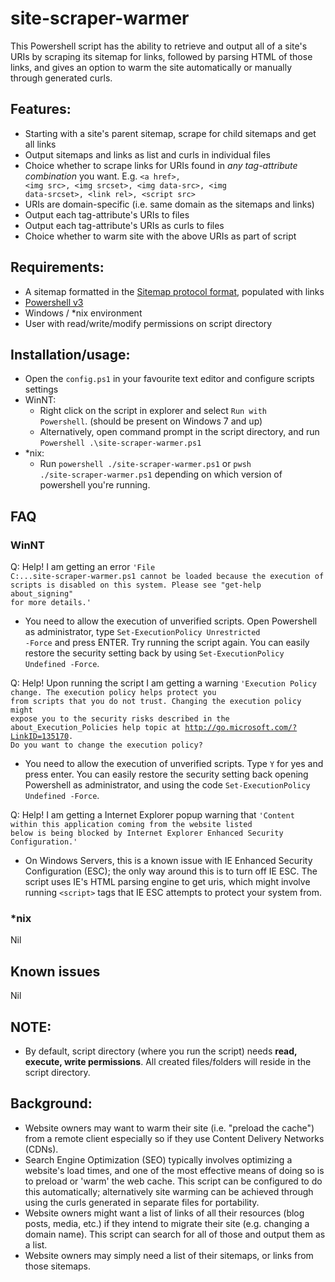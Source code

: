 # site-scraper-warmer
This Powershell script has the ability to retrieve and output all of a site's URIs by scraping its sitemap for links, followed by parsing HTML of those links, and gives an option to warm the site automatically or manually through generated curls.

## Features:
- Starting with a site's parent sitemap, scrape for child sitemaps and get all links
- Output sitemaps and links as list and curls in individual files
- Choice whether to scrape links for URIs found in <i>any tag-attribute combination</i> you want. E.g. <code>&lt;a href&gt;, &lt;img src&gt;, &lt;img srcset&gt;, &lt;img data-src&gt;, &lt;img data-srcset&gt;, &lt;link rel&gt;, &lt;script src&gt;</code>
- URIs are domain-specific (i.e. same domain as the sitemaps and links)
- Output each tag-attribute's URIs to files
- Output each tag-attribute's URIs as curls to files
- Choice whether to warm site with the above URIs as part of script

## Requirements:
- A sitemap formatted in the <a href="https://www.sitemaps.org/protocol.html" target="_blank">Sitemap protocol format</a>, populated with links
- <a href="https://github.com/PowerShell/PowerShell#get-powershell" target="_blank">Powershell v3</a>
- Windows / *nix environment
- User with read/write/modify permissions on script directory

## Installation/usage:
- Open the <code>config.ps1</code> in your favourite text editor and configure scripts settings
- WinNT:
  - Right click on the script in explorer and select <code>Run with Powershell</code>. (should be present on Windows 7 and up)
  - Alternatively, open command prompt in the script directory, and run <code>Powershell .\site-scraper-warmer.ps1</code>
- *nix:
  - Run <code>powershell ./site-scraper-warmer.ps1</code> or <code>pwsh ./site-scraper-warmer.ps1</code> depending on which version of powershell you're running.
  
## FAQ 

### WinNT
Q: Help! I am getting an error <code>'File C:\...site-scraper-warmer.ps1 cannot be loaded because the execution of scripts is disabled on this system. Please see "get-help about_signing" for more details.'</code>
- You need to allow the execution of unverified scripts. Open Powershell as administrator, type <code>Set-ExecutionPolicy Unrestricted -Force</code> and press ENTER. Try running the script again. You can easily restore the security setting back by using <code>Set-ExecutionPolicy Undefined -Force</code>.

Q: Help! Upon running the script I am getting a warning <code>'Execution Policy change. The execution policy helps protect you from scripts that you do not trust. Changing the execution policy might expose you to the security risks described in the about_Execution_Policies help topic at http://go.microsoft.com/?LinkID=135170. Do you want to change the execution policy?</code>
- You need to allow the execution of unverified scripts. Type <code>Y</code> for yes and press enter. You can easily restore the security setting back opening Powershell as administrator, and using the code <code>Set-ExecutionPolicy Undefined -Force</code>.

Q: Help! I am getting a Internet Explorer popup warning that <code>'Content within this application coming from the website listed below is being blocked by Internet Explorer Enhanced Security Configuration.'</code>
- On Windows Servers, this is a known issue with IE Enhanced Security Configuration (ESC); the only way around this is to turn off IE ESC. The script uses IE's HTML parsing engine to get uris, which might involve running <code>&lt;script&gt;</code> tags that IE ESC attempts to protect your system from. 

### *nix
Nil

## Known issues
Nil

## NOTE:
- By default, script directory (where you run the script) needs <b>read, execute, write permissions</b>. All created files/folders will reside in the script directory.

## Background: 								
- Website owners may want to warm their site (i.e. "preload the cache") from a remote client especially so if they use Content Delivery Networks (CDNs).
- Search Engine Optimization (SEO) typically involves optimizing a website's load times, and one of the most effective means of doing so is to preload or 'warm' the web cache. This script can be configured to do this automatically; alternatively site warming can be achieved through using the curls generated in separate files for portability.
- Website owners might want a list of links of all their resources (blog posts, media, etc.) if they intend to migrate their site (e.g. changing a domain name). This script can search for all of those and output them as a list.
- Website owners may simply need a list of their sitemaps, or links from those sitemaps.
